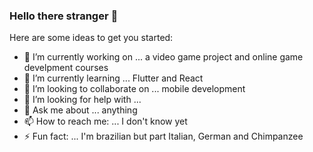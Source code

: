 ### Hello there stranger 👋



Here are some ideas to get you started:

- 🔭 I’m currently working on ... a video game project and online game develpment courses
- 🌱 I’m currently learning ... Flutter and React
- 👯 I’m looking to collaborate on ... mobile development
- 🤔 I’m looking for help with ... 
- 💬 Ask me about ... anything
- 📫 How to reach me: ... I don't know yet
- ⚡ Fun fact: ... I'm brazilian but part Italian, German and Chimpanzee

